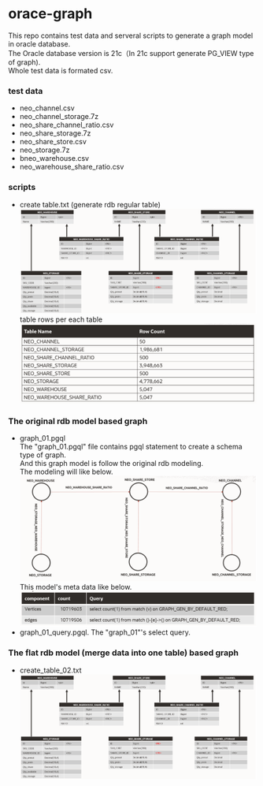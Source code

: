 # orace-graph
This repo contains test data and serveral scripts to generate a graph model in oracle database.  
The Oracle database version is 21c（In 21c support generate PG_VIEW type of graph).  
Whole test data is formated csv.  

### test data
* neo_channel.csv
* neo_channel_storage.7z
* neo_share_channel_ratio.csv
* neo_share_storage.7z
* neo_share_store.csv
* neo_storage.7z
* bneo_warehouse.csv
* neo_warehouse_share_ratio.csv

### scripts  
* create table.txt (generate rdb regular table)  
![image](https://github.com/guang-xu/orace-graph/blob/master/img/table.png)  
table rows per each table  
![image](https://github.com/guang-xu/orace-graph/blob/master/img/table_rows.png)  

### The original rdb model based graph 
* graph_01.pgql  
The "graph_01.pgql" file contains pgql statement to create a schema type of graph.  
And this graph model is follow the original rdb modeling.  
The modeling will like below.  
![image](https://github.com/guang-xu/orace-graph/blob/master/img/pgql_01_model.png)  
This model's meta data like below.  
![image](https://github.com/guang-xu/orace-graph/blob/master/img/pgql_01_meta_data.png)  
* graph_01_query.pgql. The "graph_01"'s select query.  
 
### The flat rdb model (merge data into one table) based graph 
* create_table_02.txt
![image](https://github.com/guang-xu/orace-graph/blob/master/img/table.png) 
